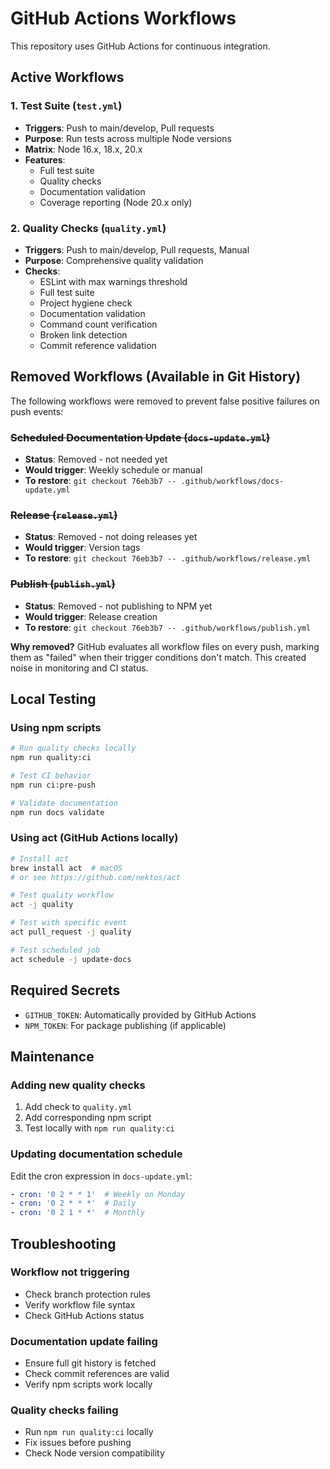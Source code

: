 # GitHub Actions Workflows

This repository uses GitHub Actions for continuous integration.

## Active Workflows

### 1. Test Suite (`test.yml`)
- **Triggers**: Push to main/develop, Pull requests
- **Purpose**: Run tests across multiple Node versions
- **Matrix**: Node 16.x, 18.x, 20.x
- **Features**:
  - Full test suite
  - Quality checks
  - Documentation validation
  - Coverage reporting (Node 20.x only)

### 2. Quality Checks (`quality.yml`)
- **Triggers**: Push to main/develop, Pull requests, Manual
- **Purpose**: Comprehensive quality validation
- **Checks**:
  - ESLint with max warnings threshold
  - Full test suite
  - Project hygiene check
  - Documentation validation
  - Command count verification
  - Broken link detection
  - Commit reference validation

## Removed Workflows (Available in Git History)

The following workflows were removed to prevent false positive failures on push events:

### ~~Scheduled Documentation Update (`docs-update.yml`)~~ 
- **Status**: Removed - not needed yet
- **Would trigger**: Weekly schedule or manual
- **To restore**: `git checkout 76eb3b7 -- .github/workflows/docs-update.yml`

### ~~Release (`release.yml`)~~
- **Status**: Removed - not doing releases yet  
- **Would trigger**: Version tags
- **To restore**: `git checkout 76eb3b7 -- .github/workflows/release.yml`

### ~~Publish (`publish.yml`)~~
- **Status**: Removed - not publishing to NPM yet
- **Would trigger**: Release creation
- **To restore**: `git checkout 76eb3b7 -- .github/workflows/publish.yml`

**Why removed?** GitHub evaluates all workflow files on every push, marking them as "failed" when their trigger conditions don't match. This created noise in monitoring and CI status.

## Local Testing

### Using npm scripts
```bash
# Run quality checks locally
npm run quality:ci

# Test CI behavior
npm run ci:pre-push

# Validate documentation
npm run docs validate
```

### Using act (GitHub Actions locally)
```bash
# Install act
brew install act  # macOS
# or see https://github.com/nektos/act

# Test quality workflow
act -j quality

# Test with specific event
act pull_request -j quality

# Test scheduled job
act schedule -j update-docs
```

## Required Secrets

- `GITHUB_TOKEN`: Automatically provided by GitHub Actions
- `NPM_TOKEN`: For package publishing (if applicable)

## Maintenance

### Adding new quality checks
1. Add check to `quality.yml`
2. Add corresponding npm script
3. Test locally with `npm run quality:ci`

### Updating documentation schedule
Edit the cron expression in `docs-update.yml`:
```yaml
- cron: '0 2 * * 1'  # Weekly on Monday
- cron: '0 2 * * *'  # Daily
- cron: '0 2 1 * *'  # Monthly
```

## Troubleshooting

### Workflow not triggering
- Check branch protection rules
- Verify workflow file syntax
- Check GitHub Actions status

### Documentation update failing
- Ensure full git history is fetched
- Check commit references are valid
- Verify npm scripts work locally

### Quality checks failing
- Run `npm run quality:ci` locally
- Fix issues before pushing
- Check Node version compatibility